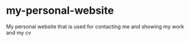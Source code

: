 # my-personal-website
My personal website that is used for contacting me and showing my work and my cv
